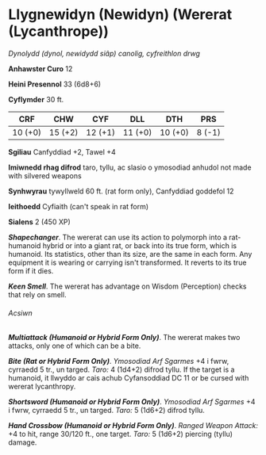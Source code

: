# Llygnewidyn (Newidyn) (Wererat (Lycanthrope))

*Dynolydd (dynol, newidydd siâp) canolig, cyfreithlon drwg*

**Anhawster Curo** 12

**Heini Presennol** 33 (6d8+6)

**Cyflymder** 30 ft.

| CRF     | CHW     | CYF     | DLL     | DTH     | PRS    |
|---------|---------|---------|---------|---------|--------|
| 10 (+0) | 15 (+2) | 12 (+1) | 11 (+0) | 10 (+0) | 8 (-1) |

**Sgiliau** Canfyddiad +2, Tawel +4

**Imiwnedd rhag difrod** taro, tyllu, ac slasio o ymosodiad anhudol not made with silvered weapons

**Synhwyrau** tywyllweld 60 ft. (rat form only), Canfyddiad goddefol 12

**Ieithoedd** Cyfiaith (can't speak in rat form)

**Sialens** 2 (450 XP)

***Shapechanger***. The wererat can use its action to polymorph into a rat-humanoid hybrid or into a giant rat, or back into its true form, which is humanoid. Its statistics, other than its size, are the same in each form. Any equipment it is wearing or carrying isn't transformed. It reverts to its true form if it dies.

***Keen Smell***. The wererat has advantage on Wisdom (Perception) checks that rely on smell.

###### Acsiwn

***Multiattack (Humanoid or Hybrid Form Only)***. The wererat makes two attacks, only one of which can be a bite.

***Bite (Rat or Hybrid Form Only)***. *Ymosodiad Arf Sgarmes* +4 i fwrw, cyrraedd 5 tr., un targed. *Taro:* 4 (1d4+2) difrod tyllu. If the target is a humanoid, it llwyddo ar cais achub Cyfansoddiad DC 11 or be cursed with wererat lycanthropy.

***Shortsword (Humanoid or Hybrid Form Only)***. *Ymosodiad Arf Sgarmes* +4 i fwrw, cyrraedd 5 tr., un targed. *Taro:* 5 (1d6+2) difrod tyllu.

***Hand Crossbow (Humanoid or Hybrid Form Only)***. *Ranged Weapon Attack:* +4 to hit, range 30/120 ft., one target. *Taro:* 5 (1d6+2) piercing (tyllu) damage.